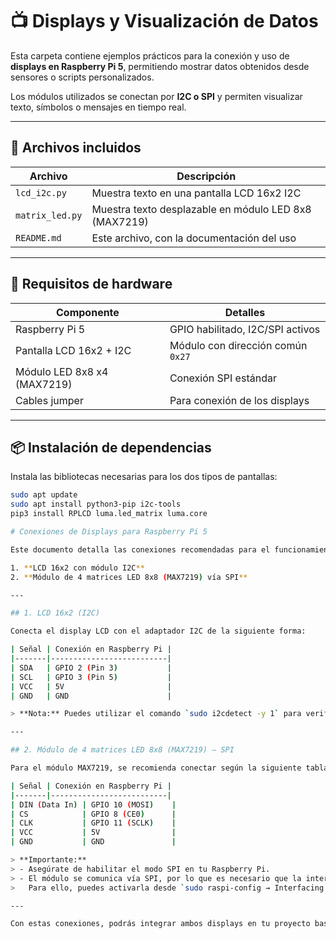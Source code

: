 # 📺 Displays y Visualización de Datos

Esta carpeta contiene ejemplos prácticos para la conexión y uso de **displays en Raspberry Pi 5**, permitiendo mostrar datos obtenidos desde sensores o scripts personalizados.

Los módulos utilizados se conectan por **I2C o SPI** y permiten visualizar texto, símbolos o mensajes en tiempo real.

---

## 📂 Archivos incluidos

| Archivo         | Descripción                                           |
| --------------- | ----------------------------------------------------- |
| `lcd_i2c.py`    | Muestra texto en una pantalla LCD 16x2 I2C            |
| `matrix_led.py` | Muestra texto desplazable en módulo LED 8x8 (MAX7219) |
| `README.md`     | Este archivo, con la documentación del uso            |

---

## 🔧 Requisitos de hardware

| Componente                  | Detalles                          |
| --------------------------- | --------------------------------- |
| Raspberry Pi 5              | GPIO habilitado, I2C/SPI activos  |
| Pantalla LCD 16x2 + I2C     | Módulo con dirección común `0x27` |
| Módulo LED 8x8 x4 (MAX7219) | Conexión SPI estándar             |
| Cables jumper               | Para conexión de los displays     |

---

## 📦 Instalación de dependencias

Instala las bibliotecas necesarias para los dos tipos de pantallas:

```bash
sudo apt update
sudo apt install python3-pip i2c-tools
pip3 install RPLCD luma.led_matrix luma.core

# Conexiones de Displays para Raspberry Pi 5

Este documento detalla las conexiones recomendadas para el funcionamiento de dos tipos de displays:

1. **LCD 16x2 con módulo I2C**
2. **Módulo de 4 matrices LED 8x8 (MAX7219) vía SPI**

---

## 1. LCD 16x2 (I2C)

Conecta el display LCD con el adaptador I2C de la siguiente forma:

| Señal | Conexión en Raspberry Pi |
|-------|--------------------------|
| SDA   | GPIO 2 (Pin 3)           |
| SCL   | GPIO 3 (Pin 5)           |
| VCC   | 5V                       |
| GND   | GND                      |

> **Nota:** Puedes utilizar el comando `sudo i2cdetect -y 1` para verificar la dirección I2C (generalmente `0x27`).

---

## 2. Módulo de 4 matrices LED 8x8 (MAX7219) – SPI

Para el módulo MAX7219, se recomienda conectar según la siguiente tabla:

| Señal | Conexión en Raspberry Pi |
|-------|--------------------------|
| DIN (Data In) | GPIO 10 (MOSI)    |
| CS            | GPIO 8 (CE0)      |
| CLK           | GPIO 11 (SCLK)    |
| VCC           | 5V                |
| GND           | GND               |

> **Importante:**
> - Asegúrate de habilitar el modo SPI en tu Raspberry Pi.
> - El módulo se comunica vía SPI, por lo que es necesario que la interfaz esté activa.
>   Para ello, puedes activarla desde `sudo raspi-config → Interfacing Options → SPI → Enable`.

---

Con estas conexiones, podrás integrar ambos displays en tu proyecto basado en Raspberry Pi 5. Si necesitas ajustar direcciones o pines según tu esquema específico, revisa la documentación del módulo o del adaptador utilizado.
```
